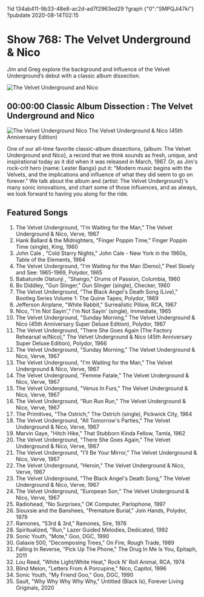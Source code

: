 ?id 134ab411-9b33-48e8-ac2d-ad7f2963ed29
?graph {"0":"SMPQJi47ki"}
?pubdate 2020-08-14T02:15
# Show 768: The Velvet Underground & Nico

Jim and Greg explore the background and influence of the Velvet Underground’s debut with a classic album dissection.

![The Velvet Underground and Nico](https://static.soundopinions.org/images/2017/vuandnico_web.jpg)

## 00:00:00 Classic Album Dissection : The Velvet Underground and Nico

![The Velvet Underground  Nico The Velvet Underground & Nico (45th Anniversary Edition)](https://static.soundopinions.org/assets/768/02.jpg)

One of our all-time favorite classic-album dissections, {album: The Velvet Underground and Nico},  a record that we think sounds as fresh, unique, and inspirational today as it did when it was released in March, 1967. Or, as Jim's rock-crit hero {name: Lester Bangs} put it: "Modern music begins with the Velvets, and the implications and influence of what they did seem to go on forever." We talk about the album and {artist: The Velvet Underground}'s many sonic innovations, and chart some of those influences, and as always, we look forward to having you along for the ride. 

## Featured Songs
1. The Velvet Underground, "I'm Waiting for the Man," The Velvet Underground & Nico, Verve, 1967
1. Hank Ballard & the Midnighters, "Finger Poppin Time," Finger Poppin Time (single), King, 1960
1. John Cale , "Cold Starry Nights," John Cale - New York in the 1960s, Table of the Elements, 1964
1. The Velvet Underground, "I'm Waiting for the Man (Demo)," Peel Slowly and See: 1965-1969, Polydor, 1965
1. Babatunde Olatunji , "Shango," Drums of Passion, Columbia, 1960
1. Bo Diddley, "Gun Slinger," Gun Slinger (single), Checker, 1960
1. The Velvet Underground, "The Black Angel's Death Song (Live)," Bootleg Series Volume 1: The Quine Tapes, Polydor, 1969
1. Jefferson Airplane, "White Rabbit," Surrealistic Pillow, RCA, 1967
1. Nico, "I'm Not Sayin'," I'm Not Sayin' (single), Immediate, 1965
1. The Velvet Underground, "Sunday Morning," The Velvet Underground & Nico (45th Anniversary Super Deluxe Edition), Polydor, 1967
1. The Velvet Underground, "There She Goes Again (The Factory Rehearsal w/Nico)," The Velvet Underground & Nico (45th Anniversary Super Deluxe Edition), Polydor, 1966
1. The Velvet Underground, "Sunday Morning," The Velvet Underground & Nico, Verve, 1967
1. The Velvet Underground, "I'm Waiting for the Man," The Velvet Underground & Nico, Verve, 1967
1. The Velvet Underground, "Femme Fatale," The Velvet Underground & Nico, Verve, 1967
1. The Velvet Underground, "Venus In Furs," The Velvet Underground & Nico, Verve, 1967
1. The Velvet Underground, "Run Run Run," The Velvet Underground & Nico, Verve, 1967
1. The Primitives, "The Ostrich," The Ostrich (single), Pickwick City, 1964
1. The Velvet Underground, "All Tomorrow's Parties," The Velvet Underground & Nico, Verve, 1967
1. Marvin Gaye, "Hitch Hike," That Stubborn Kinda Fellow, Tamla, 1962
1. The Velvet Underground, "There She Goes Again," The Velvet Underground & Nico, Verve, 1967
1. The Velvet Underground, "I'll Be Your Mirror," The Velvet Underground & Nico, Verve, 1967
1. The Velvet Underground, "Heroin," The Velvet Underground & Nico, Verve, 1967
1. The Velvet Underground, "The Black Angel's Death Song," The Velvet Underground & Nico, Verve, 1967
1. The Velvet Underground, "European Son," The Velvet Underground & Nico, Verve, 1967
1. Radiohead, "No Surprises," OK Computer, Parlophone, 1997
1. Siouxsie and the Banshees, "Premature Burial," Join Hands, Polydor, 1979
1. Ramones, "53rd & 3rd," Ramones, Sire, 1976
1. Spiritualized, "Run," Lazer Guided Melodies, Dedicated, 1992
1. Sonic Youth, "Mote," Goo, DGC, 1990
1. Galaxie 500, "Decomposing Trees," On Fire, Rough Trade, 1989
1. Falling In Reverse, "Pick Up The Phone," The Drug In Me Is You, Epitaph, 2011
1. Lou Reed, "White Light/White Heat," Rock N' Roll Animal, RCA, 1974
1. Blind Melon, "Letters From A Porcupine," Nico, Capitol, 1996
1. Sonic Youth, "My Friend Goo," Goo, DGC, 1990
1. Sault, "Why Why Why Why Why," Untitled (Black Is), Forever Living Originals, 2020